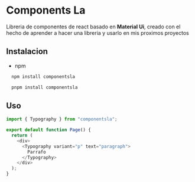 # Components La

Libreria de componentes de react basado en **Material Ui**,
creado con el hecho de aprender a hacer una libreria y usarlo en mis
proximos proyectos

## Instalacion

- npm

```bash
  npm install componentsla
```

```bash
  pnpm install componentsla
```

## Uso

```ts
import { Typography } from "componentsla";

export default function Page() {
  return (
    <div>
      <Typography variant="p" text="paragraph">
        Parrafo
      </Typography>
    </div>
  );
}
```

